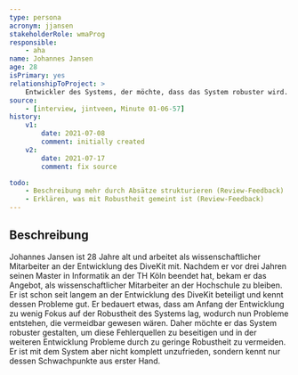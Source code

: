 ```yaml
---
type: persona
acronym: jjansen
stakeholderRole: wmaProg
responsible: 
    - aha
name: Johannes Jansen
age: 28
isPrimary: yes
relationshipToProject: >
    Entwickler des Systems, der möchte, dass das System robuster wird.
source: 
    - [interview, jintveen, Minute 01-06-57]
history:
    v1:
        date: 2021-07-08
        comment: initially created
    v2:
        date: 2021-07-17
        comment: fix source

todo:
    - Beschreibung mehr durch Absätze strukturieren (Review-Feedback)
    - Erklären, was mit Robustheit gemeint ist (Review-Feedback)
---
```


## Beschreibung

Johannes Jansen ist 28 Jahre alt und arbeitet als wissenschaftlicher Mitarbeiter an der Entwicklung des DiveKit mit.
Nachdem er vor drei Jahren seinen Master in Informatik an der TH Köln beendet hat, bekam er das Angebot, als wissenschaftlicher Mitarbeiter an der Hochschule zu bleiben.
Er ist schon seit langem an der Entwicklung des DiveKit beteiligt und kennt dessen Probleme gut.
Er bedauert etwas, dass am Anfang der Entwicklung zu wenig Fokus auf der Robustheit des Systems lag, wodurch nun Probleme entstehen, die vermeidbar gewesen wären.
Daher möchte er das System robuster gestalten, um diese Fehlerquellen zu beseitigen und in der weiteren Entwicklung Probleme durch zu geringe Robustheit zu vermeiden.
Er ist mit dem System aber nicht komplett unzufrieden, sondern kennt nur dessen Schwachpunkte aus erster Hand.

